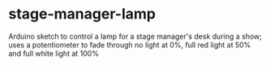 # stage-manager-lamp
Arduino sketch to control a lamp for a stage manager's desk during a show; uses a potentiometer to fade through no light at 0%, full red light at 50% and full white light at 100%
